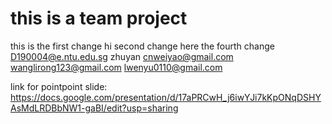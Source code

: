 # this is a team project

this is the first change
hi second change here
the fourth change
D190004@e.ntu.edu.sg    zhuyan
cnweiyao@gmail.com
wanglirong123@gmail.com
lwenyu0110@gmail.com

link for pointpoint slide:
https://docs.google.com/presentation/d/17aPRCwH_j6iwYJi7kKpONqDSHYAsMdLRDBbNW1-gaBI/edit?usp=sharing 